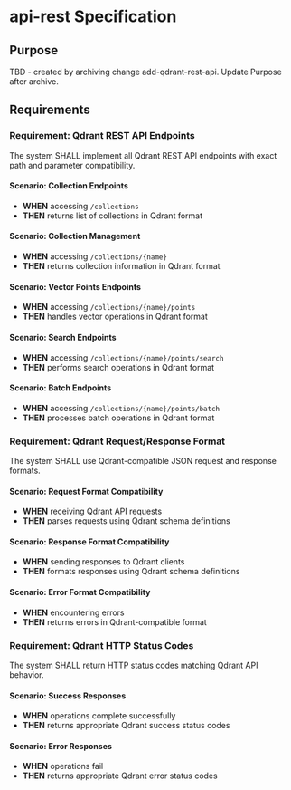 # api-rest Specification

## Purpose
TBD - created by archiving change add-qdrant-rest-api. Update Purpose after archive.
## Requirements
### Requirement: Qdrant REST API Endpoints
The system SHALL implement all Qdrant REST API endpoints with exact path and parameter compatibility.

#### Scenario: Collection Endpoints
- **WHEN** accessing `/collections`
- **THEN** returns list of collections in Qdrant format

#### Scenario: Collection Management
- **WHEN** accessing `/collections/{name}`
- **THEN** returns collection information in Qdrant format

#### Scenario: Vector Points Endpoints
- **WHEN** accessing `/collections/{name}/points`
- **THEN** handles vector operations in Qdrant format

#### Scenario: Search Endpoints
- **WHEN** accessing `/collections/{name}/points/search`
- **THEN** performs search operations in Qdrant format

#### Scenario: Batch Endpoints
- **WHEN** accessing `/collections/{name}/points/batch`
- **THEN** processes batch operations in Qdrant format

### Requirement: Qdrant Request/Response Format
The system SHALL use Qdrant-compatible JSON request and response formats.

#### Scenario: Request Format Compatibility
- **WHEN** receiving Qdrant API requests
- **THEN** parses requests using Qdrant schema definitions

#### Scenario: Response Format Compatibility
- **WHEN** sending responses to Qdrant clients
- **THEN** formats responses using Qdrant schema definitions

#### Scenario: Error Format Compatibility
- **WHEN** encountering errors
- **THEN** returns errors in Qdrant-compatible format

### Requirement: Qdrant HTTP Status Codes
The system SHALL return HTTP status codes matching Qdrant API behavior.

#### Scenario: Success Responses
- **WHEN** operations complete successfully
- **THEN** returns appropriate Qdrant success status codes

#### Scenario: Error Responses
- **WHEN** operations fail
- **THEN** returns appropriate Qdrant error status codes

